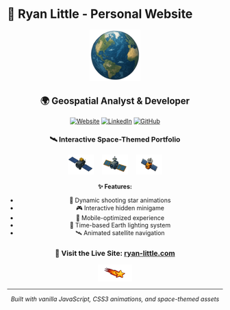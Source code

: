 # 🚀 Ryan Little - Personal Website

<div align="center">
  <img src="assets/images_webp/earthsprite.webp" alt="Earth Sprite" width="120" height="120">
  
  ## 🌍 Geospatial Analyst & Developer
  
  [![Website](https://img.shields.io/badge/Website-ryan--little.com-blue?style=for-the-badge)](https://ryan-little.com)
  [![LinkedIn](https://img.shields.io/badge/LinkedIn-Ryan%20Little-blue?style=for-the-badge&logo=linkedin)](https://linkedin.com/in/rpdlittle)
  [![GitHub](https://img.shields.io/badge/GitHub-ryan--little-green?style=for-the-badge&logo=github)](https://github.com/ryan-little)
  
  ### 🛰️ Interactive Space-Themed Portfolio
  
  <div style="display: flex; justify-content: center; gap: 20px; margin: 20px 0;">
    <img src="assets/images_webp/satellite1.webp" alt="Satellite 1" width="60" height="45">
    <img src="assets/images_webp/satellite2.webp" alt="Satellite 2" width="60" height="45">
    <img src="assets/images_webp/satellite3.webp" alt="Satellite 3" width="60" height="45">
  </div>
  
  **✨ Features:**
  - 🌟 Dynamic shooting star animations
  - 🎮 Interactive hidden minigame
  - 📱 Mobile-optimized experience
  - 🌙 Time-based Earth lighting system
  - 🛰️ Animated satellite navigation
  
  ### 🎯 **Visit the Live Site: [ryan-little.com](https://ryan-little.com)**
  
  <img src="assets/images_webp/shootingstar.webp" alt="Shooting Star" width="80" height="40">
  
  ---
  
  *Built with vanilla JavaScript, CSS3 animations, and space-themed assets*
</div>
